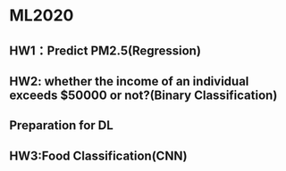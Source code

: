 # ML2020

## HW1：Predict PM2.5(Regression)
## HW2: whether the income of an individual exceeds $50000 or not?(Binary Classification)

## Preparation for DL

## HW3:Food Classification(CNN)